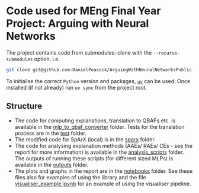 # Code used for MEng Final Year Project: Arguing with Neural Networks

The project contains code from submodules: clone with the `--recurse-submodules` option. i.e.
```bash
git clone git@github.com:DanielPeacock/ArguingWithNeuralNetworksPublic.git --recurse-submodules
```
To initialise the correct `Python` version and packages, [`uv`](https://docs.astral.sh/uv/) can be used. Once installed (if not already) run `uv sync` from the project root.

## Structure

- The code for computing explanations, translation to QBAFs etc. is available in the [mlp_to_qbaf_converter](src/mlp_to_qbaf_converter) folder. Tests for the translation process are in the [test](src/test) folder.
- The modified code for SpArX (local) is in the [sparx](src/sparx) folder.
- The code for analysing explanation methods (AAEs/ RAEs/ CEs - see the report for more information) is available in the [analysis_scripts](src/analysis_scripts) folder. The outputs of running these scripts (for different sized MLPs) is available in the [outputs](outputs) folder.
- The plots and graphs in the report are in the [notebooks](src/notebooks) folder. See these files also for examples of using the library and the file [visualiser_example.ipynb](src/notebooks/visualiser_example.ipynb) for an example of using the visualiser pipeline.
